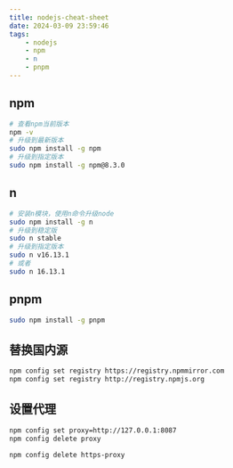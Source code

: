 ```yaml
---
title: nodejs-cheat-sheet
date: 2024-03-09 23:59:46
tags:
    - nodejs
    - npm
    - n
    - pnpm
---
```


## npm

```bash
# 查看npm当前版本
npm -v
# 升级到最新版本
sudo npm install -g npm
# 升级到指定版本
sudo npm install -g npm@8.3.0
```

## n

```bash
# 安装n模块，使用n命令升级node
sudo npm install -g n
# 升级到稳定版
sudo n stable
# 升级到指定版本
sudo n v16.13.1
# 或者
sudo n 16.13.1
```

## pnpm

```bash
sudo npm install -g pnpm
```

## 替换国内源

```bash
npm config set registry https://registry.npmmirror.com
npm config set registry http://registry.npmjs.org
```

## 设置代理

```bash
npm config set proxy=http://127.0.0.1:8087
npm config delete proxy

npm config delete https-proxy
```
